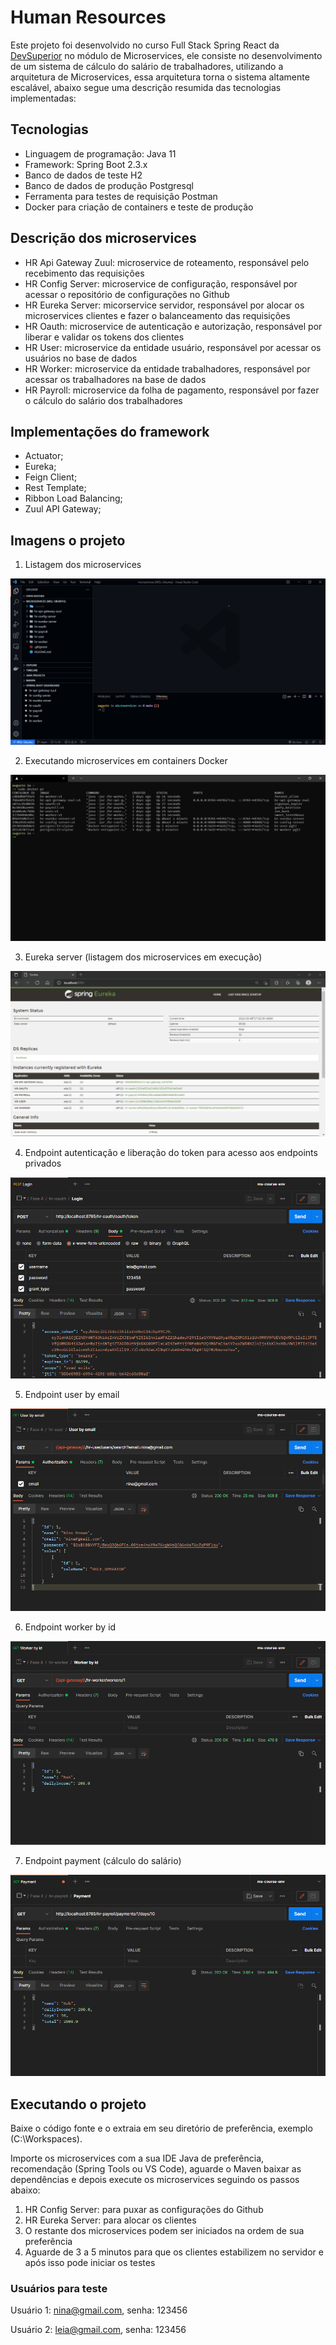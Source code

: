 # Human Resources

Este projeto foi desenvolvido no curso Full Stack Spring React da <a href="https://devsuperior.com.br/" target="_blank">DevSuperior</a> no módulo de Microservices, ele consiste no desenvolvimento de um sistema de cálculo do salário de trabalhadores, utilizando a arquitetura de Microservices, essa arquitetura torna o sistema altamente escalável, abaixo segue uma descrição resumida das tecnologias implementadas:

## **Tecnologias**

- Linguagem de programação: Java 11
- Framework: Spring Boot 2.3.x
- Banco de dados de teste H2
- Banco de dados de produção Postgresql
- Ferramenta para testes de requisição Postman
- Docker para criação de containers e teste de produção

## **Descrição dos microservices**

- HR Api Gateway Zuul: microservice de roteamento, responsável pelo recebimento das requisições
- HR Config Server: microservice de configuração, responsável por acessar o repositório de configurações no Github
- HR Eureka Server: micorservice servidor, responsável por alocar os microservices clientes e fazer o balanceamento das requisições
- HR Oauth: microservice de autenticação e autorização, responsável por liberar e validar os tokens dos clientes
- HR User: microservice da entidade usuário, responsável por acessar os usuários no base de dados
- HR Worker: microservice da entidade trabalhadores, responsável por acessar os trabalhadores na base de dados
- HR Payroll: microservice da folha de pagamento, responsável por fazer o cálculo do salário dos trabalhadores

## **Implementações do framework**

- Actuator;
- Eureka;
- Feign Client;
- Rest Template;
- Ribbon Load Balancing;
- Zuul API Gateway;

## Imagens o projeto

1. Listagem dos microservices

![microservices list](/images/microservices.png)

2. Executando microservices em containers Docker

![containers](/images/containers_docker.png)

3. Eureka server (listagem dos microservices em execução)

![eureka server](/images/eureka.png)

4. Endpoint autenticação e liberação do token para acesso aos endpoints privados

![endpoit login](/images/endpoint_login.png)

5. Endpoint user by email

![endpoit user by email](/images/endpoint_user_by_email.png)

6. Endpoint worker by id

![endpoit worker by id](/images/endpoint_worker_by_id.png)

7. Endpoint payment (cálculo do salário)

![endpoit payment](/images/endpoint_payment.png)

## Executando o projeto

Baixe o código fonte e o extraia em seu diretório de preferência, exemplo (C:\Workspaces).

Importe os microservices com a sua IDE Java de preferência, recomendação (Spring Tools ou VS Code), aguarde o Maven baixar as dependências e depois execute os microservices seguindo os passos abaixo:

1.  HR Config Server: para puxar as configurações do Github
2.  HR Eureka Server: para alocar os clientes
3.  O restante dos microservices podem ser iniciados na ordem de sua preferência
4.  Aguarde de 3 a 5 minutos para que os clientes estabilizem no servidor e após isso pode iniciar os testes

### Usuários para teste

Usuário 1: nina@gmail.com, senha: 123456

Usuário 2: leia@gmail.com, senha: 123456
